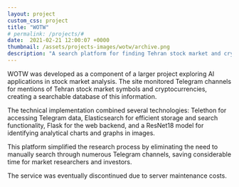 ```yaml
---
layout: project
custom_css: project
title: "WOTW"
# permalink: /projects/#
date:  2021-02-21 12:00:07 +0000
thumbnail: /assets/projects-images/wotw/archive.png
description: "A search platform for finding Tehran stock market and cryptocurrency mentions across Telegram channels."
---
```


WOTW was developed as a component of a larger project exploring AI applications in stock market analysis. The site monitored Telegram channels for mentions of Tehran stock market symbols and cryptocurrencies, creating a searchable database of this information.

The technical implementation combined several technologies: Telethon for accessing Telegram data, Elasticsearch for efficient storage and search functionality, Flask for the web backend, and a ResNet18 model for identifying analytical charts and graphs in images.

This platform simplified the research process by eliminating the need to manually search through numerous Telegram channels, saving considerable time for market researchers and investors.

The service was eventually discontinued due to server maintenance costs.

